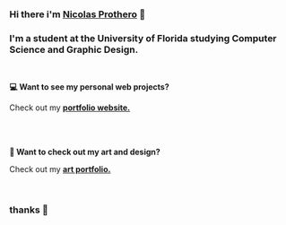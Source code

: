### Hi there i'm [**Nicolas Prothero**](https://nicolasprothero.com) 👋
### I'm a student at the University of Florida studying **Computer Science** and **Graphic Design**.
<br>

**💻 Want to see my personal web projects?**

Check out my [**portfolio website.**](https://nicolasprothero.com)

<br>
<br>


**🎨 Want to check out my art and design?**

Check out my [**art portfolio.**](https://instagram.com/nic_hase)

<br>

### thanks 👋
